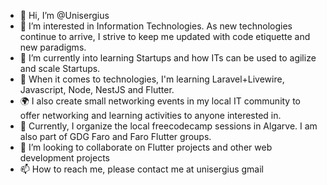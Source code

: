 - 👋 Hi, I’m @Unisergius
- 👀 I’m interested in Information Technologies. As new technologies continue to arrive, I strive to keep me updated with code etiquette and new paradigms.
- 🌱 I’m currently into learning Startups and how ITs can be used to agilize and scale Startups.
- 💾 When it comes to technologies, I'm learning Laravel+Livewire, Javascript, Node, NestJS and Flutter.
- 🌍 I also create small networking events in my local IT community to offer networking and learning activities to anyone interested in.
- 🤩 Currently, I organize the local freecodecamp sessions in Algarve. I am also part of GDG Faro and Faro Flutter groups. 
- 💞️ I’m looking to collaborate on Flutter projects and other web development projects
- 📫 How to reach me, please contact me at unisergius gmail

<!---
Unisergius/Unisergius is a ✨ special ✨ repository because its `README.md` (this file) appears on your GitHub profile.
You can click the Preview link to take a look at your changes.
--->
